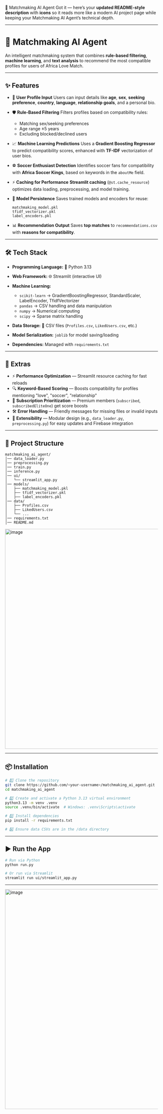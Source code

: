 🤖 Matchmaking AI Agent
Got it — here’s your **updated README-style description** with **icons** so it reads more like a modern AI project page while keeping your Matchmaking AI Agent’s technical depth.

---

# 🤖 **Matchmaking AI Agent**

An intelligent matchmaking system that combines **rule-based filtering**, **machine learning**, and **text analysis** to recommend the most compatible profiles for users of Africa Love Match.

---

## ✨ **Features**

* 📝 **User Profile Input**
  Users can input details like **age**, **sex**, **seeking preference**, **country**, **language**, **relationship goals**, and a personal bio.

* 🛡 **Rule-Based Filtering**
  Filters profiles based on compatibility rules:

  * Matching sex/seeking preferences
  * Age range ±5 years
  * Excluding blocked/declined users

* 📈 **Machine Learning Predictions**
  Uses a **Gradient Boosting Regressor** to predict compatibility scores, enhanced with **TF-IDF** vectorization of user bios.

* ⚽ **Soccer Enthusiast Detection**
  Identifies soccer fans for compatibility with **Africa Soccer Kings**, based on keywords in the `aboutMe` field.

* ⚡ **Caching for Performance**
  **Streamlit caching** (`@st.cache_resource`) optimizes data loading, preprocessing, and model training.

* 💾 **Model Persistence**
  Saves trained models and encoders for reuse:

  ```
  matchmaking_model.pkl
  tfidf_vectorizer.pkl
  label_encoders.pkl
  ```

* 📊 **Recommendation Output**
  Saves **top matches** to `recommendations.csv` with **reasons for compatibility**.

---

## 🛠 **Tech Stack**

* **Programming Language:** 🐍 Python 3.13
* **Web Framework:** 🌐 Streamlit (interactive UI)
* **Machine Learning:**

  * `scikit-learn` → GradientBoostingRegressor, StandardScaler, LabelEncoder, TfidfVectorizer
  * `pandas` → CSV handling and data manipulation
  * `numpy` → Numerical computing
  * `scipy` → Sparse matrix handling
* **Data Storage:** 📂 CSV files (`Profiles.csv`, `LikedUsers.csv`, etc.)
* **Model Serialization:** `joblib` for model saving/loading
* **Dependencies:** Managed with `requirements.txt`

---

## 🚀 **Extras**

* ⚡ **Performance Optimization** — Streamlit resource caching for fast reloads
* 🔍 **Keyword-Based Scoring** — Boosts compatibility for profiles mentioning "love", "soccer", "relationship"
* 💎 **Subscription Prioritization** — Premium members (`subscribed`, `subscribedEliteOne`) get score boosts
* 🛠 **Error Handling** — Friendly messages for missing files or invalid inputs
* 🧩 **Extensibility** — Modular design (e.g., `data_loader.py`, `preprocessing.py`) for easy updates and Firebase integration

---

## 📁 **Project Structure**

```
matchmaking_ai_agent/
│── data_loader.py
│── preprocessing.py
│── train.py
│── inference.py
│── ui/
│   └── streamlit_app.py
│── models/
│   ├── matchmaking_model.pkl
│   ├── tfidf_vectorizer.pkl
│   ├── label_encoders.pkl
│── data/
│   ├── Profiles.csv
│   ├── LikedUsers.csv
│   └── ...
│── requirements.txt
│── README.md
```

<img width="755" height="724" alt="image" src="https://github.com/user-attachments/assets/2d2bc93f-0cc8-4b4a-a4d9-3ef8c33698ea" />

---

## 📦 **Installation**

```bash
# 1️⃣ Clone the repository
git clone https://github.com/<your-username>/matchmaking_ai_agent.git
cd matchmaking_ai_agent

# 2️⃣ Create and activate a Python 3.13 virtual environment
python3.13 -m venv .venv
source .venv/bin/activate  # Windows: .venv\Scripts\activate

# 3️⃣ Install dependencies
pip install -r requirements.txt

# 4️⃣ Ensure data CSVs are in the /data directory
```

---

## ▶ **Run the App**

```bash
# Run via Python
python run.py

# Or run via Streamlit
streamlit run ui/streamlit_app.py
```

---

<img width="755" height="724" alt="image" src="https://github.com/user-attachments/assets/2d2bc93f-0cc8-4b4a-a4d9-3ef8c33698ea" />



